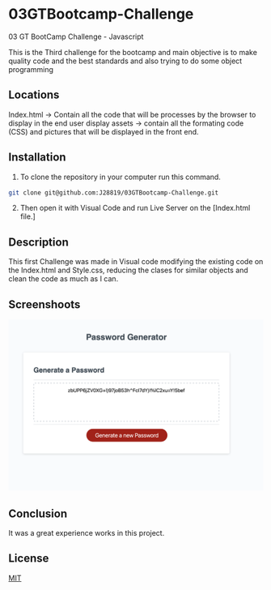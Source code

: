 # 03GTBootcamp-Challenge
03 GT BootCamp Challenge - Javascript 

This is the Third challenge for the bootcamp and main objective is to make quality code and the best standards and also trying to do some object programming

## Locations 

Index.html -> Contain all the code that will be processes by the browser to display in the end user display assets -> contain all the formating code (CSS) and pictures that will be displayed in the front end.

## Installation

1. To clone the repository in your computer run this command.

```bash
git clone git@github.com:J28819/03GTBootcamp-Challenge.git

```

2. Then open it with Visual Code and run Live Server on the [Index.html file.]



## Description
This first Challenge was made in Visual code modifying the existing code on the Index.html and Style.css, reducing the clases for similar objects and clean the code as much as I can. 

## Screenshoots

![My animated logo](assets/readme-pics/overview.png)

## Conclusion 

It was a great experience works in this project.


## License
[MIT](https://choosealicense.com/licenses/mit/)
